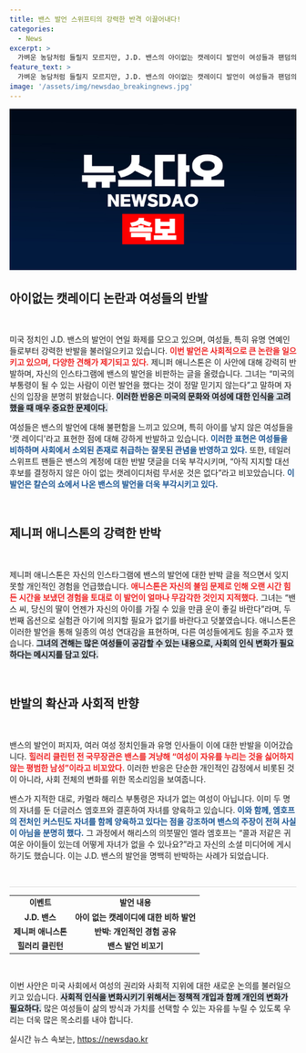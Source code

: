 ```yaml
---
title: 밴스 발언 스위프티의 강력한 반격 이끌어내다!
categories:
  - News
excerpt: >
  가벼운 농담처럼 들릴지 모르지만, J.D. 밴스의 아이없는 캣레이디 발언이 여성들과 팬덤의 거센 반발을 자아냈다. 제니퍼 애니스톤과 스위프티들의 강력한 반격, 그 결과를 확인해보세요!
feature_text: >
  가벼운 농담처럼 들릴지 모르지만, J.D. 밴스의 아이없는 캣레이디 발언이 여성들과 팬덤의 거센 반발을 자아냈다. 제니퍼 애니스톤과 스위프티들의 강력한 반격, 그 결과를 확인해보세요!
image: '/assets/img/newsdao_breakingnews.jpg'
---
```


<p><img src="/assets/img/newsdao_breakingnews.jpg" alt="flaretime 속보" /></p>

<h2 data-ke-size="size26">아이없는 캣레이디 논란과 여성들의 반발</h2>

<p data-ke-size="size16">&nbsp;</p>

<p>미국 정치인 J.D. 밴스의 발언이 연일 화제를 모으고 있으며, 여성들, 특히 유명 연예인들로부터 강력한 반발을 불러일으키고 있습니다. <b><span style="color: #ee2323;">이번 발언은 사회적으로 큰 논란을 일으키고 있으며, 다양한 견해가 제기되고 있다.</span></b> 제니퍼 애니스톤은 이 사안에 대해 강력히 반발하며, 자신의 인스타그램에 밴스의 발언을 비판하는 글을 올렸습니다. 그녀는 “미국의 부통령이 될 수 있는 사람이 이런 발언을 했다는 것이 정말 믿기지 않는다”고 말하며 자신의 입장을 분명히 밝혔습니다. <b><span style="background-color: #21538527;">이러한 반응은 미국의 문화와 여성에 대한 인식을 고려했을 때 매우 중요한 문제이다.</span></b></p>

<p>여성들은 밴스의 발언에 대해 불편함을 느끼고 있으며, 특히 아이를 낳지 않은 여성들을 '캣 레이디'라고 표현한 점에 대해 강하게 반발하고 있습니다. <b><span style="color: #1a5490;">이러한 표현은 여성들을 비하하며 사회에서 소외된 존재로 취급하는 잘못된 관념을 반영하고 있다.</span></b> 또한, 테일러 스위프트 팬들은 밴스의 계정에 대한 반발 댓글을 더욱 부각시키며, “아직 지지할 대선 후보를 결정하지 않은 아이 없는 캣레이디처럼 무서운 것은 없다”라고 비꼬았습니다. <b><span style="color: #1a5490;">이 발언은 칼슨의 쇼에서 나온 밴스의 발언을 더욱 부각시키고 있다.</span></b></p>

<p data-ke-size="size16">&nbsp;</p>

<h2 data-ke-size="size26">제니퍼 애니스톤의 강력한 반박</h2>

<p data-ke-size="size16">&nbsp;</p>

<p>제니퍼 애니스톤은 자신의 인스타그램에 밴스의 발언에 대한 반박 글을 적으면서 잊지 못할 개인적인 경험을 언급했습니다. <b><span style="color: #ee2323;">애니스톤은 자신의 불임 문제로 인해 오랜 시간 힘든 시간을 보냈던 경험을 토대로 이 발언이 얼마나 무감각한 것인지 지적했다.</span></b> 그녀는 “밴스 씨, 당신의 딸이 언젠가 자신의 아이를 가질 수 있을 만큼 운이 좋길 바란다”라며, 두 번째 옵션으로 실험관 아기에 의지할 필요가 없기를 바란다고 덧붙였습니다. 애니스톤은 이러한 발언을 통해 일종의 여성 연대감을 표현하며, 다른 여성들에게도 힘을 주고자 했습니다. <b><span style="background-color: #21538527;">그녀의 견해는 많은 여성들이 공감할 수 있는 내용으로, 사회의 인식 변화가 필요하다는 메시지를 담고 있다.</span></b></p>

<p data-ke-size="size16">&nbsp;</p>

<h2 data-ke-size="size26">반발의 확산과 사회적 반향</h2>

<p data-ke-size="size16">&nbsp;</p>

<p>밴스의 발언이 퍼지자, 여러 여성 정치인들과 유명 인사들이 이에 대한 반발을 이어갔습니다. <b><span style="color: #ee2323;">힐러리 클린턴 전 국무장관은 밴스를 겨냥해 “여성이 자유를 누리는 것을 싫어하지 않는 평범한 남성”이라고 비꼬았다.</span></b> 이러한 반응은 단순한 개인적인 감정에서 비롯된 것이 아니라, 사회 전체의 변화를 위한 목소리임을 보여줍니다. </p>

<p>밴스가 지적한 대로, 카멀라 해리스 부통령은 자녀가 없는 여성이 아닙니다. 이미 두 명의 자녀를 둔 더글러스 엠호프와 결혼하여 자녀를 양육하고 있습니다. <b><span style="color: #1a5490;">이와 함께, 엠호프의 전처인 커스틴도 자녀를 함께 양육하고 있다는 점을 강조하며 밴스의 주장이 전혀 사실이 아님을 분명히 했다.</span></b> 그 과정에서 해리스의 의붓딸인 엘라 엠호프는 “콜과 저같은 귀여운 아이들이 있는데 어떻게 자녀가 없을 수 있나요?”라고 자신의 소셜 미디어에 게시하기도 했습니다. 이는 J.D. 밴스의 발언을 명백히 반박하는 사례가 되었습니다.</p>

<p data-ke-size="size16">&nbsp;</p>

<hr style="height: 1px; border: none; background-color: #dddddd;" />

<table style="width: 100%; border-collapse: collapse;">
  <tbody>
    <tr>
      <td style="text-align: center; height: 17px;"><b>이벤트</b></td>
      <td style="text-align: center; height: 17px;"><b>발언 내용</b></td>
    </tr>
    <tr>
      <td style="text-align: center; height: 17px;"><b>J.D. 밴스</b></td>
      <td style="text-align: center; height: 17px;"><b>아이 없는 캣레이디에 대한 비하 발언</b></td>
    </tr>
    <tr>
      <td style="text-align: center; height: 17px;"><b>제니퍼 애니스톤</b></td>
      <td style="text-align: center; height: 17px;"><b>반박: 개인적인 경험 공유</b></td>
    </tr>
    <tr>
      <td style="text-align: center; height: 17px;"><b>힐러리 클린턴</b></td>
      <td style="text-align: center; height: 17px;"><b>밴스 발언 비꼬기</b></td>
    </tr>
  </tbody>
</table>

<p data-ke-size="size16">&nbsp;</p>

<p>이번 사안은 미국 사회에서 여성의 권리와 사회적 지위에 대한 새로운 논의를 불러일으키고 있습니다. <b><span style="background-color: #21538527;">사회적 인식을 변화시키기 위해서는 정책적 개입과 함께 개인의 변화가 필요하다.</span></b> 많은 여성들이 삶의 방식과 가치를 선택할 수 있는 자유를 누릴 수 있도록 우리는 더욱 많은 목소리를 내야 합니다.</p>
실시간 뉴스 속보는, <a href="https://newsdao.kr" rel="dofollow">https://newsdao.kr</a>



